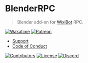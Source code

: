# BlenderRPC
> Blender add-on for [WixiBot](https://github.com/Wixonic/WixiBot) RPC.

[![Wakatime](https://wakatime.com/badge/github/Wixonic/BlenderRPC.svg?style=flat)](https://wakatime.com/badge/github/Wixonic/BlenderRPC) [![Patreon](https://img.shields.io/badge/Patreon-black?style=flat&logo=patreon)](https://patreon.com/Wixonic)

- [Support](https://github.com/Wixonic/BlenderRPC/blob/Default/.github/SUPPORT.md)
- [Code of Conduct](https://github.com/Wixonic/BlenderRPC/blob/Default/.github/CODE_OF_CONDUCT.md)

[![Contributors](https://img.shields.io/github/contributors/Wixonic/BlenderRPC?color=%2308F&label=Contributors)](https://github.com/Wixonic/BlenderRPC/blob/Default/.github/CONTRIBUTING.md)
[![License](https://img.shields.io/badge/License-Wix%20Non--Commercial%20License-%23555.svg)](https://github.com/Wixonic/BlenderRPC/blob/Default/LICENSE)
[![Discord](https://img.shields.io/discord/1020663521530351627?logo=discord&logoColor=94ABFC&label=Discord&color=7289DA)](https://go.wixonic.fr/discord)